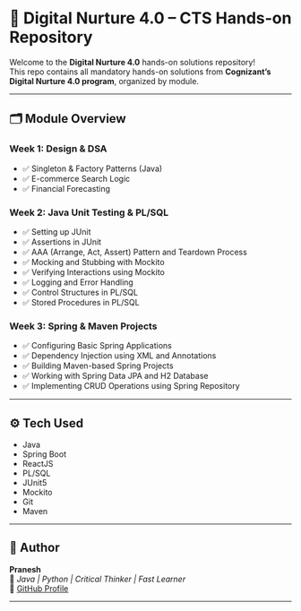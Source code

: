 # 🚀 Digital Nurture 4.0 – CTS Hands-on Repository

Welcome to the **Digital Nurture 4.0** hands-on solutions repository!  
This repo contains all mandatory hands-on solutions from **Cognizant’s Digital Nurture 4.0 program**, organized by module.

---

## 🗂️ Module Overview

### Week 1: Design & DSA
- ✅ Singleton & Factory Patterns (Java)
- ✅ E-commerce Search Logic
- ✅ Financial Forecasting

### Week 2: Java Unit Testing & PL/SQL
- ✅ Setting up JUnit
- ✅ Assertions in JUnit
- ✅ AAA (Arrange, Act, Assert) Pattern and Teardown Process
- ✅ Mocking and Stubbing with Mockito
- ✅ Verifying Interactions using Mockito
- ✅ Logging and Error Handling
- ✅ Control Structures in PL/SQL
- ✅ Stored Procedures in PL/SQL

### Week 3: Spring & Maven Projects
- ✅ Configuring Basic Spring Applications
- ✅ Dependency Injection using XML and Annotations
- ✅ Building Maven-based Spring Projects
- ✅ Working with Spring Data JPA and H2 Database
- ✅ Implementing CRUD Operations using Spring Repository

---

## ⚙️ Tech Used
- Java
- Spring Boot
- ReactJS
- PL/SQL
- JUnit5
- Mockito
- Git
- Maven

---

## 👤 Author
**Pranesh**  
📍 *Java | Python | Critical Thinker | Fast Learner*  
🔗 [GitHub Profile](https://github.com/Pranesh-Murugesan)

---
